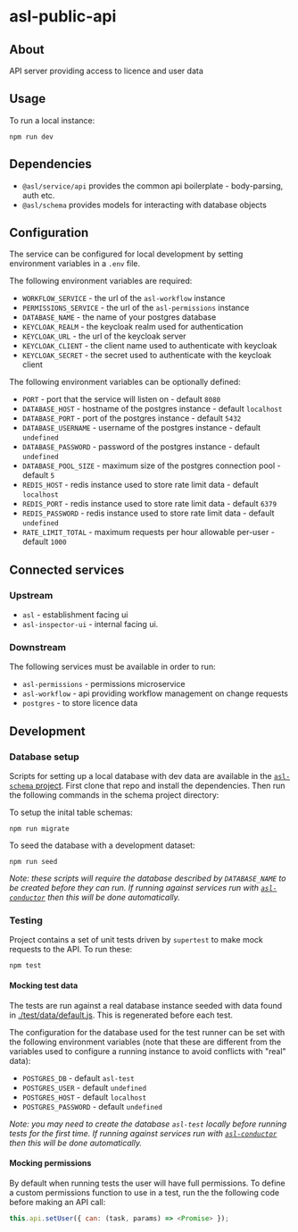 # asl-public-api

## About

API server providing access to licence and user data

## Usage

To run a local instance:

```
npm run dev
```

## Dependencies

* `@asl/service/api` provides the common api boilerplate - body-parsing, auth etc.
* `@asl/schema` provides models for interacting with database objects

## Configuration

The service can be configured for local development by setting environment variables in a `.env` file.

The following environment variables are required:

* `WORKFLOW_SERVICE` - the url of the `asl-workflow` instance
* `PERMISSIONS_SERVICE` - the url of the `asl-permissions` instance
* `DATABASE_NAME` - the name of your postgres database
* `KEYCLOAK_REALM` - the keycloak realm used for authentication
* `KEYCLOAK_URL` - the url of the keycloak server
* `KEYCLOAK_CLIENT` - the client name used to authenticate with keycloak
* `KEYCLOAK_SECRET` - the secret used to authenticate with the keycloak client

The following environment variables can be optionally defined:

* `PORT` - port that the service will listen on - default `8080`
* `DATABASE_HOST` - hostname of the postgres instance - default `localhost`
* `DATABASE_PORT` - port of the postgres instance - default `5432`
* `DATABASE_USERNAME` - username of the postgres instance - default `undefined`
* `DATABASE_PASSWORD` - password of the postgres instance - default `undefined`
* `DATABASE_POOL_SIZE` - maximum size of the postgres connection pool - default `5`
* `REDIS_HOST` - redis instance used to store rate limit data - default `localhost`
* `REDIS_PORT` - redis instance used to store rate limit data - default `6379`
* `REDIS_PASSWORD` - redis instance used to store rate limit data - default `undefined`
* `RATE_LIMIT_TOTAL` - maximum requests per hour allowable per-user - default `1000`

## Connected services

### Upstream

* `asl` - establishment facing ui
* `asl-inspector-ui` - internal facing ui.

### Downstream

The following services must be available in order to run:

* `asl-permissions` - permissions microservice
* `asl-workflow` - api providing workflow management on change requests
* `postgres` - to store licence data

## Development

### Database setup

Scripts for setting up a local database with dev data are available in the [`asl-schema` project](https://github.com/ukhomeoffice/asl-schema). First clone that repo and install the dependencies. Then run the following commands in the schema project directory:

To setup the inital table schemas:

```
npm run migrate
```

To seed the database with a development dataset:

```
npm run seed
```

_Note: these scripts will require the database described by `DATABASE_NAME` to be created before they can run. If running against services run with [`asl-conductor`](https://github.com/ukhomeoffice/asl-conductor) then this will be done automatically._

### Testing

Project contains a set of unit tests driven by `supertest` to make mock requests to the API. To run these:

```
npm test
```

#### Mocking test data

The tests are run against a real database instance seeded with data found in [./test/data/default.js](./test/data/default.js). This is regenerated before each test.

The configuration for the database used for the test runner can be set with the following environment variables (note that these are different from the variables used to configure a running instance to avoid conflicts with "real" data):

* `POSTGRES_DB` - default `asl-test`
* `POSTGRES_USER` - default `undefined`
* `POSTGRES_HOST` - default `localhost`
* `POSTGRES_PASSWORD` - default `undefined`

_Note: you may need to create the database `asl-test` locally before running tests for the first time. If running against services run with [`asl-conductor`](https://github.com/ukhomeoffice/asl-conductor) then this will be done automatically._

#### Mocking permissions

By default when running tests the user will have full permissions. To define a custom permissions function to use in a test, run the the following code before making an API call:

```js
this.api.setUser({ can: (task, params) => <Promise> });
```
